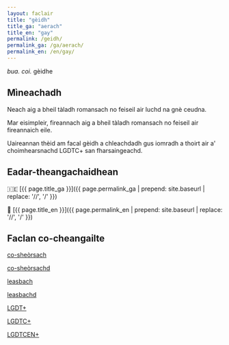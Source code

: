 ```yaml
---
layout: faclair
title: "gèidh"
title_ga: "aerach"
title_en: "gay"
permalink: /geidh/
permalink_ga: /ga/aerach/
permalink_en: /en/gay/
---
```


_bua._ _coi._ gèidhe

## Mìneachadh

Neach aig a bheil tàladh romansach no feiseil air luchd na gnè ceudna.

Mar eisimpleir, fireannach aig a bheil tàladh romansach no feiseil air fireannaich eile.

Uaireannan thèid am facal gèidh a chleachdadh gus iomradh a thoirt air a' choimhearsnachd LGDTC+ san fharsaingeachd.

## Eadar-theangachaidhean

&#x1f1ee;&#x1f1ea; [{{ page.title_ga }}]({{ page.permalink_ga | prepend: site.baseurl | replace: '//', '/' }})

&#x1f3f4;&#xe0067;&#xe0062;&#xe0065;&#xe006e;&#xe0067;&#xe007f; [{{ page.title_en }}]({{ page.permalink_en | prepend: site.baseurl | replace: '//', '/' }})

## Faclan co-cheangailte

[co-sheòrsach](https://faclair.lgbt/co-sheorsach/)

[co-sheòrsachd](https://faclair.lgbt/co-sheorsachd/)

[leasbach](https://faclair.lgbt/leasbach/)

[leasbachd](https://faclair.lgbt/leasbachd/)

[LGDT+](https://faclair.lgbt/lgdt/)

[LGDTC+](https://faclair.lgbt/lgdtc/)

[LGDTCEN+](https://faclair.lgbt/lgdtcen/)